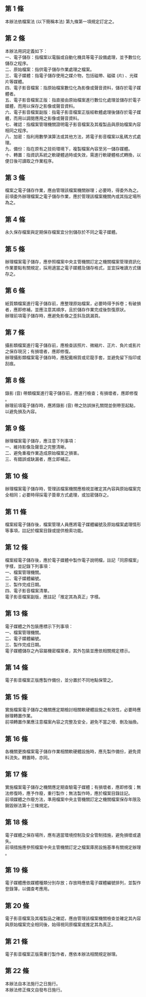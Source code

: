 第 1 條
-------
本辦法依檔案法 (以下簡稱本法) 第九條第一項規定訂定之。

第 2 條
-------
本辦法用詞定義如下：  
一、電子儲存：指檔案以電腦或自動化機具等電子設備處理，並予數位化  
    儲存之程序。  
二、原始檔案：指供電子儲存作業處理之檔案。  
三、電子媒體：指電子儲存使用之媒介物，包括磁帶、磁碟 (片) 、光碟  
    片等媒體。  
四、電子影音檔案：指原始檔案數位化為影像或聲音資料，儲存於電子媒  
    體者。  
五、電子影音檔案正版：指直接由原始檔案進行數位化處理並儲存於電子  
    媒體，而用以保存之影像或聲音資料。  
六、電子影音檔案副版：指電子影音檔案正版經軟體處理後儲存於電子媒  
    體，而用以調閱應用之影像或聲音資料。  
七、確認：指檔案管理機關證明電子影音檔案及其複製品與原始檔案內容  
    相同之程序。  
八、加密：指利用數學演算法或其他方法，將電子影音檔案以亂碼方式處  
    理。  
九、備份：指在原有之技術環境下，複製檔案內容至另一儲存媒體。  
十、轉置：指資訊系統之軟硬體過時或失效，需進行軟硬體格式轉換，以  
    便日後可讀取之作業程序。

第 3 條
-------
檔案之電子儲存作業，應由管理該檔案機關辦理；必要時，得委外為之。  
前項委外辦理檔案之電子儲存作業，應於管理該檔案機關內或其指定場所  
為之。

第 4 條
-------
永久保存檔案與定期保存檔案宜分別儲存於不同之電子媒體。

第 5 條
-------
辦理檔案電子儲存，應參照檔案中央主管機關訂定之機關檔案管理資訊化  
作業要點有關規定，採用適當之電子媒體及儲存格式，並宜採唯讀方式儲  
存之。

第 6 條
-------
紙質類檔案進行電子儲存前，應整理原始檔案，必要時得予拆卷；有破損  
者，應即修補，並應注意其順序，且於儲存作業完成後恢復原狀。  
辦理前項電子儲存時，應避免影像之歪斜及跳漏頁。

第 7 條
-------
攝影類檔案進行電子儲存前，應檢查該照片、微縮片、正片、負片或影片  
之保存現況；有損壞者，應即修復。  
辦理攝影類檔案電子儲存時，應配戴棉質或尼龍手套，並避免留下指印或  
刮痕。

第 8 條
-------
錄影 (音) 帶類檔案進行電子儲存前，應進行檢查；有損壞者，應即修復  
。  
辦理前項電子儲存時，應將錄影 (音) 帶之防誤抹孔關閉並倒帶至起點，  
以避免損及內容。

第 9 條
-------
辦理檔案電子儲存，應注意下列事項：  
一、維持影像及聲音之完整清晰。  
二、避免重複作業造成原始檔案之損害。  
三、有錯誤或缺漏者，應立即補正。

第 10 條
--------
辦理檔案電子儲存時，管理該檔案機關應檢視並確定其內容與原始檔案完  
全相同；必要時得採電子簽章方式處理，或加密儲存之。

第 11 條
--------
檔案經電子儲存後，檔案管理人員應將電子媒體編號及原始檔案處理情形  
等事項，註記於檔案目錄或提供檢索功能。

第 12 條
--------
檔案經電子儲存後，應於電子媒體中製作電子說明檔，註記「同原檔案」  
字樣，並記錄下列事項：  
一、檔案管理機關。  
二、電子媒體編號。  
三、製作完成日期。  
四、電子影音檔案清單。  
電子影音檔案副版，應註記「推定其為真正」字樣。

第 13 條
--------
電子媒體之外包裝應標示下列事項：  
一、檔案管理機關。  
二、電子媒體編號。  
三、製作完成日期。  
電子媒體儲存之內容屬機密檔案者，其外包裝並應依相關規定標示。

第 14 條
--------
電子影音檔案正版應製作備份，並分置於不同地點保管之。

第 15 條
--------
實施檔案電子儲存之機關應定期檢討相關軟硬體設施之有效性，必要時應  
辦理轉置作業。  
前項轉置作業應注意檔案內容之完整及安全，避免不當之增、刪及抽換。

第 16 條
--------
各機關更換檔案電子儲存作業相關軟硬體設施時，應先製作備份，避免資  
料流失。轉置時，亦同。

第 17 條
--------
實施檔案電子儲存之機關應定期查驗電子媒體；有損壞者，應即修復；無  
法修復時，應予作廢，重行製作；無法製作時，應於檔案目錄註記。  
前項媒體之作廢方法，準用檔案中央主管機關訂定之機關檔案保存年限及  
銷毀辦法第十三條規定。

第 18 條
--------
電子媒體之保存場所，應有適當環境控制及安全管制措施，避免損壞或遺  
失。  
前項措施應參照檔案中央主管機關訂定之檔案庫房設施基準有關規定辦理  
。

第 19 條
--------
電子媒體應依媒體種類分別存放；存放時應依電子媒體編號排列，並製作  
登錄簿，以備查考應用。

第 20 條
--------
電子影音檔案及其複製品之確認，應由管理該檔案機關檢查並確定其內容  
與原始檔案完全相同後，始得視同原檔案或推定其為真正。

第 21 條
--------
電子影音檔案正版需重行製作者，應依本辦法相關規定辦理。

第 22 條
--------
本辦法自本法施行之日施行。  
本辦法修正條文自發布日施行。

